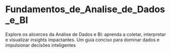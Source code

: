 # Fundamentos_de_Analise_de_Dados_e_BI
Explore os alicerces da Análise de Dados e BI: aprenda a coletar, interpretar e visualizar insights impactantes. Um guia conciso para dominar dados e impulsionar decisões inteligentes
